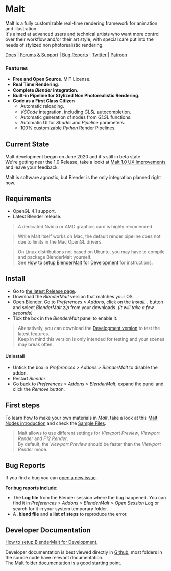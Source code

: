 # Malt

Malt is a fully customizable real-time rendering framework for animation and illustration.  
It's aimed at advanced users and technical artists who want more control over their workflow and/or their art style, with special care put into the needs of stylized non photorealistic rendering.

[Docs](https://malt3d.com) | [Forums & Support](https://github.com/bnpr/Malt/discussions) | [Bug Reports](#bug-reports) | [Twitter](https://twitter.com/pragma37) | [Patreon](https://patreon.com/pragma37)

### Features

- **Free and Open Source**. MIT License.
- **Real Time Rendering**.
- **Complete *Blender* integration**.
- **Built-in Pipeline for Stylized Non Photorealistic Rendering**.
- **Code as a First Class Citizen**
    - Automatic reloading.
    - *VSCode* integration, including *GLSL* autocompletion.
    - Automatic generation of nodes from *GLSL* functions.
    - Automatic UI for *Shader* and *Pipeline* parameters.
    - 100% customizable *Python* Render Pipelines.

## Current State

Malt development began on June 2020 and it's still in beta state.   
We're getting near the 1.0 Release, take a lookt at [Malt 1.0 UX Improvements](https://github.com/bnpr/Malt/discussions/148) and leave your feedback.

Malt is software agnostic, but Blender is the only integration planned right now.

## Requirements

- OpenGL 4.1 support.
- Latest Blender release.

> A dedicated Nvidia or AMD graphics card is highly recomended.  

> While Malt itself works on Mac, the default render pipeline does not due to limits in the Mac OpenGL drivers.

> On Linux distributions not based on Ubuntu, you may have to compile and package BlenderMalt yourself.     
> See [How to setup BlenderMalt for Development](docs/Setup-BlenderMalt-for-Development.md) for instructions.

## Install
 
- Go to [the latest Release page](https://github.com/bnpr/Malt/releases/tag/Release-latest).
- Download the *BlenderMalt* version that matches your OS.
- Open Blender. Go to *Preferences > Addons*, click on the *Install...* button and select *BlenderMalt.zip* from your downloads. *(It will take a few seconds)*
- Tick the box in the *BlenderMalt* panel to enable it.

> Altenatively, you can download the [Development version](https://github.com/bnpr/Malt/releases/tag/Development-latest) to test the latest features.       
> Keep in mind this version is only intended for testing and your scenes may break often.

#### Uninstall

- Untick the box in *Preferences > Addons > BlenderMalt* to disable the addon.
- Restart *Blender*.
- Go back to *Preferences > Addons > BlenderMalt*, expand the panel and click the *Remove* button.

## First steps

To learn how to make your own materials in *Malt*, take a look at this [Malt Nodes introduction](https://www.youtube.com/watch?v=tE99jgCCcNE) and check the [Sample Files](https://github.com/bnpr/Malt/discussions/94).

> Malt allows to use different settings for *Viewport Preview*, *Viewport Render* and *F12 Render*.  
> By default, the *Viewport Preview* should be faster than the *Viewport Render* mode.

## Bug Reports

If you find a bug you can [open a new issue](https://github.com/bnpr/Malt/issues).

**For bug reports include**:
- The **Log file** from the Blender session where the bug happened. You can find it in *Preferences > Addons > BlenderMalt > Open Session Log* or search for it in your system temporary folder.
- A **.blend file** and a **list of steps** to reproduce the error.

## Developer Documentation

[How to setup BlenderMalt for Development.](docs/Setup-BlenderMalt-for-Development.md)

Developer documentation is best viewed directly in [Github](https://github.com/bnpr/Malt/tree/Development#developer-documentation), most folders in the source code have relevant documentation.  
The [Malt folder documentation](Malt#malt) is a good starting point.

